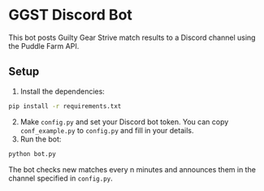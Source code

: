 # GGST Discord Bot

This bot posts Guilty Gear Strive match results to a Discord channel using the Puddle Farm API.

## Setup

1. Install the dependencies:

```bash
pip install -r requirements.txt
```

2. Make `config.py` and set your Discord bot token. You can copy `conf_example.py` to `config.py` and fill in your details.
3. Run the bot:

```bash
python bot.py
```

The bot checks new matches every n minutes and announces them in the channel specified in `config.py`.
